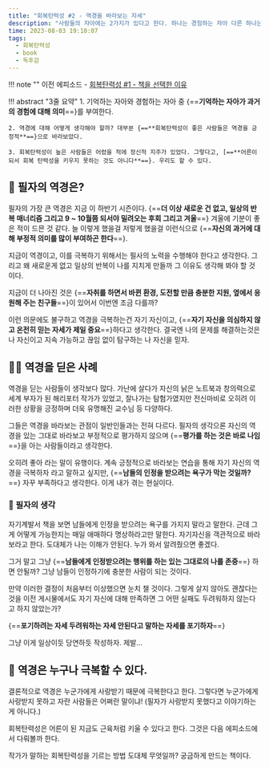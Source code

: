 ```yaml
---
title: "회복탄력성 #2 - 역경을 바라보는 자세"
description: "사람들의 자아에는 2가지가 있다고 한다. 하나는 경험하는 자아 다른 하나는 기억하는 자아이다. 우리가 마주하고 있는 역경에 대해 어떻게 바라봐야 할까?"
time: 2023-08-03 19:10:07
tags:
  - 회복탄력성
  - book
  - 독후감
---
```


!!! note ""
    이전 에피소드 - [회복탄력성 #1 - 책을 선택한 이유](/fromitive-diary/diary/2023-08-02-book)


!!! abstract "3줄 요약"
    1. 기억하는 자아와 경험하는 자아 중 {==**기억하는 자아가 과거의 경험에 대해 의미**==}를 부여한다.
    
    2. 역경에 대해 어떻게 생각해야 할까? 대부분 {==**회복탄력성이 좋은 사람들은 역경을 긍정적**==}으로 바라보았다.
    
    3. 회복탄력성이 높은 사람들은 어렸을 적에 정신적 지주가 있었다. 그렇다고, [==**어른이 되서 회복 탄력성을 키우지 못하는 것도 아니다**==}. 우리도 할 수 있다.


## 🚧 필자의 역경은?

필자의 가장 큰 역경은 지금 이 하반기 시즌이다. {==**더 이상 새로운 건 없고, 일상의 반복 매너리즘 그리고 9 ~ 10월쯤 되서야 밀려오는 후회 그리고 겨울**==} 겨울에 기분이 좋은 적이 드믄 것 같다. 늘 이렇게 했을걸 저렇게 했을걸 이런식으로 {==**자신의 과거에 대해 부정적 의미를 많이 부여하곤 한다**==}.

지금이 역경이고, 이를 극복하기 위해서는 필사의 노력을 수행해야 한다고 생각한다. 그리고 왜 새로운게 없고 일상의 반복이 나를 지치게 만들까 그 이유도 생각해 봐야 할 것이다.

지금이 더 나아진 것은 {==**자취를 하면서 바뀐 환경, 도전할 만큼 충분한 지원, 옆에서 응원해 주는 친구들**==}이 있어서 이번엔 조금 다를까?

이런 의문에도 불구하고 역경을 극복하는건 자기 자신이고, {==**자기 자신을 의심하지 않고 온전히 믿는 자세가 제일 중요**==}하다고 생각한다. 결국엔 나의 문제를 해결하는것은 나 자신이고 지속 가능하고 끊임 없이 탐구하는 나 자신을 믿자.

## 🏋️‍♀️ 역경을 딛은 사례

역경을 딛는 사람들이 생각보다 많다. 가난에 살다가 자신의 낡은 노트북과 창의력으로 세계 부자가 된 해리포터 작가가 있었고, 잘나가는 탐험가였지만 전신마비로 오히려 이러한 상황을 긍정하며 더욱 유명해진 교수님 등 다양하다.

그들은 역경을 바라보는 관점이 일반인들과는 전혀 다르다. 필자의 생각으론 자신의 역경을 있는 그대로 바라보고 부정적으로 평가하지 않으며 {==**평가를 하는 것은 바로 나임**==}을 아는 사람들이라고 생각한다.

오히려 좋아 라는 말이 유행이다. 계속 긍정적으로 바라보는 연습을 통해 자기 자신의 역경을 극복하자 라고 말하고 싶지만, {==**남들의 인정을 받으려는 욕구가 막는 것일까?**==} 자꾸 부족하다고 생각한다. 이게 내가 겪는 현실이다.


### 🤔 필자의 생각

자기계발서 책을 보면 남들에게 인정을 받으려는 욕구를 가지지 말라고 말한다. 근데 그게 어떻게 가능한지는 매일 애매하다 명상하라고만 말한다. 자기자신을 객관적으로 바라보라고 한다. 도대체가 나는 이해가 안된다. 누가 와서 알려줬으면 좋겠다.

그거 말고 그냥 {==**남들에게 인정받으려는 행위를 하는 있는 그대로의 나를 존중**==} 하면 안될까? 그냥 남들이 인정하기에 충분한 사람이 되는 것이다.

만약 이러한 결정이 처음부터 이상했으면 눈치 챌 것이다. 그렇게 살지 않아도 괜찮다는 것을 이전 게시물에서도 자기 자신에 대해 만족하면 그 어떤 실패도 두려워하지 않는다고 하지 않았는가?

{==**포기하려는 자세 두려워하는 자세 안된다고 말하는 자세를 포기하자**==}

그냥 이게 일상이듯 당연하듯 작성하자. 제발...

## 🚀 역경은 누구나 극복할 수 있다.

결론적으로 역경은 누군가에게 사랑받기 때문에 극복한다고 한다. 그렇다면 누군가에게 사랑받지 못하고 자란 사람들은 어쩌란 말이냐! (필자가 사랑받지 못했다고 이야기하는게 아니다.)

회복탄력성은 어른이 된 지금도 근육처럼 키울 수 있다고 한다. 그것은 다음 에피소드에서 다뤄볼까 한다.

작가가 말하는 회복탄력성을 기르는 방법 도대체 무엇일까? 궁금하게 만드는 책이다.

